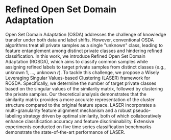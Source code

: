 # Refined Open Set Domain Adaptation
Open Set Domain Adaptation (OSDA) addresses the challenge of knowledge transfer under both data and label shifts. However, conventional OSDA algorithms treat all private samples as a single "unknown" class, leading to feature entanglement among distinct private classes and hindering refined classification. In this work, we introduce Refined Open Set Domain Adaptation (ROSDA), which aims to classify common samples while assigning refined labels to target private samples from  distinct classes (e.g., unknown 1, ..., unknown $r$). To tackle this challenge, we propose a Wisely Leveraging Singular Values-based Clustering (LASER) framework for ROSDA. Specifically, we determine the number of target private classes based on the singular values of the similarity matrix, followed by clustering the private samples. Our theoretical analysis demonstrates that the similarity matrix provides a more accurate representation of the cluster structure compared to the original feature space. LASER incorporates a multi-granularity feature alignment mechanism and a robust pseudo-labeling strategy driven by optimal similarity, both of which collaboratively enhance classification accuracy and feature discriminability. Extensive experiments conducted on five time series classification benchmarks demonstrate the state-of-the-art performance of LASER.
